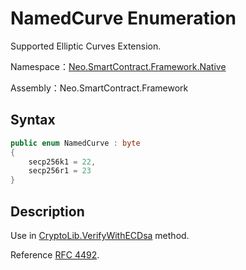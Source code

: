 # NamedCurve Enumeration

Supported Elliptic Curves Extension.

Namespace：[Neo.SmartContract.Framework.Native](../native.md)

Assembly：Neo.SmartContract.Framework

## Syntax

```cs
public enum NamedCurve : byte
{
    secp256k1 = 22,
    secp256r1 = 23
}
```

## Description

Use in [CryptoLib.VerifyWithECDsa](../native/CryptoLib.md) method.

Reference [RFC 4492](https://tools.ietf.org/html/rfc4492#section-5.1.1).
